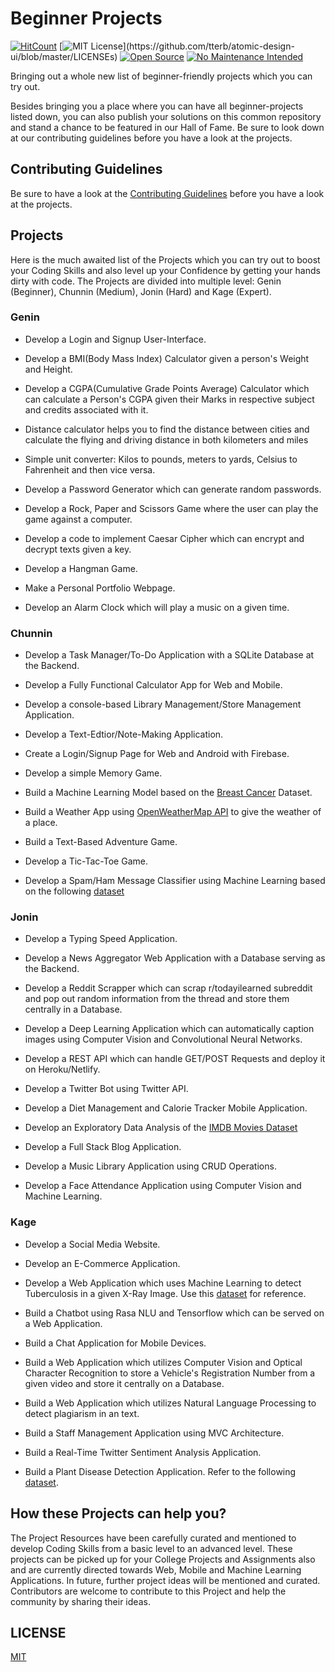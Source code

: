 # Beginner Projects 
[![HitCount](http://hits.dwyl.com/Microsoft-Club-SIST/beginner-projects.svg)](http://hits.dwyl.com/Microsoft-Club-SIST/beginner-projects)
[![MIT License](https://img.shields.io/apm/l/atomic-design-ui.svg?)](https://github.com/tterb/atomic-design-ui/blob/master/LICENSEs)
[![Open Source](https://badges.frapsoft.com/os/v1/open-source.svg?v=103)](https://opensource.org/)
[![No Maintenance Intended](http://unmaintained.tech/badge.svg)](http://unmaintained.tech/)


Bringing out a whole new list of beginner-friendly projects which you can try out. 

Besides bringing you a place where you can have all beginner-projects listed down, you can also publish your solutions on this common
repository and stand a chance to be featured in our Hall of Fame. Be sure to look down at our contributing guidelines before you have a look at the projects. 

## Contributing Guidelines

Be sure to have a look at the [Contributing Guidelines](https://github.com/Microsoft-Club-SIST/beginner-projects/blob/master/CONTRIBUTING.md) before you have a look at the projects.

## Projects 

Here is the much awaited list of the Projects which you can try out to boost your Coding Skills and also level up your Confidence
by getting your hands dirty with code. The Projects are divided into multiple level: Genin (Beginner), Chunnin (Medium), Jonin (Hard) and Kage (Expert).

### Genin

- Develop a Login and Signup User-Interface.

- Develop a BMI(Body Mass Index) Calculator given a person's Weight and Height.

- Develop a CGPA(Cumulative Grade Points Average) Calculator which can calculate a Person's CGPA given their Marks in respective subject and credits associated with it.

- Distance calculator helps you to find the distance between cities and calculate the flying and driving distance in both kilometers and miles

- Simple unit converter: Kilos to pounds, meters to yards, Celsius to Fahrenheit and then vice versa.

- Develop a Password Generator which can generate random passwords.

- Develop a Rock, Paper and Scissors Game where the user can play the game against a computer.

- Develop a code to implement Caesar Cipher which can encrypt and decrypt texts given a key.

- Develop a Hangman Game.

- Make a Personal Portfolio Webpage.

- Develop an Alarm Clock which will play a music on a given time.

### Chunnin

- Develop a Task Manager/To-Do Application with a SQLite Database at the Backend. 

- Develop a Fully Functional Calculator App for Web and Mobile.

- Develop a console-based Library Management/Store Management Application.

- Develop a Text-Edtior/Note-Making Application. 

- Create a Login/Signup Page for Web and Android with Firebase.

- Develop a simple Memory Game.

- Build a Machine Learning Model based on the [Breast Cancer](https://www.kaggle.com/uciml/breast-cancer-wisconsin-data) Dataset.

- Build a Weather App using [OpenWeatherMap API](https://openweathermap.org/api) to give the weather of a place.

- Build a Text-Based Adventure Game.

- Develop a Tic-Tac-Toe Game.

- Develop a Spam/Ham Message Classifier using Machine Learning based on the following [dataset](https://www.kaggle.com/uciml/sms-spam-collection-dataset)

### Jonin

- Develop a Typing Speed Application.

- Develop a News Aggregator Web Application with a Database serving as the Backend.

- Develop a Reddit Scrapper which can scrap r/todayilearned subreddit and pop out random information from the thread and store them centrally in a Database.

- Develop a Deep Learning Application which can automatically caption images using Computer Vision and Convolutional Neural Networks.

- Develop a REST API which can handle GET/POST Requests and deploy it on Heroku/Netlify. 

- Develop a Twitter Bot using Twitter API.

- Develop a Diet Management and Calorie Tracker Mobile Application.

- Develop an Exploratory Data Analysis of the [IMDB Movies Dataset](https://www.kaggle.com/lakshmi25npathi/imdb-dataset-of-50k-movie-reviews)

- Develop a Full Stack Blog Application.

- Develop a Music Library Application using CRUD Operations.

- Develop a Face Attendance Application using Computer Vision and Machine Learning.

### Kage

- Develop a Social Media Website.

- Develop an E-Commerce Application.

- Develop a Web Application which uses Machine Learning to detect Tuberculosis in a given X-Ray Image. Use this [dataset](https://www.kaggle.com/kmader/pulmonary-chest-xray-abnormalities) for reference.

- Build a Chatbot using Rasa NLU and Tensorflow which can be served on a Web Application.

- Build a Chat Application for Mobile Devices.

- Build a Web Application which utilizes Computer Vision and Optical Character Recognition to store a Vehicle's Registration Number from a given video and store it centrally on a Database.

- Build a Web Application which utilizes Natural Language Processing to detect plagiarism in an text.

- Build a Staff Management Application using MVC Architecture.

- Build a Real-Time Twitter Sentiment Analysis Application.

- Build a Plant Disease Detection Application. Refer to the following [dataset](https://drive.google.com/open?id=0B_voCy5O5sXMTFByemhpZllYREU).

## How these Projects can help you? 

The Project Resources have been carefully curated and mentioned to develop Coding Skills from a basic level to an advanced level. These
projects can be picked up for your College Projects and Assignments also and are currently directed towards Web, Mobile and Machine Learning Applications. In future, further project ideas will be mentioned and curated. Contributors are welcome to contribute to this Project and help the community by sharing their ideas. 

## LICENSE

[MIT](https://github.com/Microsoft-Club-SIST/beginner-projects/blob/master/LICENSE)
